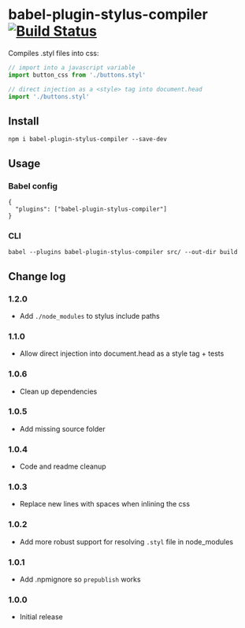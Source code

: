 # babel-plugin-stylus-compiler [![Build Status](https://travis-ci.org/jbwyme/babel-plugin-stylus-compiler.svg?branch=master)](https://travis-ci.org/jbwyme/babel-plugin-stylus-compiler)


Compiles .styl files into css:
```js
// import into a javascript variable
import button_css from './buttons.styl'
```
```js
// direct injection as a <style> tag into document.head
import './buttons.styl'
```

## Install

```
npm i babel-plugin-stylus-compiler --save-dev
```

## Usage
### Babel config
```
{
  "plugins": ["babel-plugin-stylus-compiler"]
}
```

### CLI
```
babel --plugins babel-plugin-stylus-compiler src/ --out-dir build
```

## Change log

### 1.2.0
* Add `./node_modules` to stylus include paths 

### 1.1.0
* Allow direct injection into document.head as a style tag + tests

### 1.0.6
* Clean up dependencies 

### 1.0.5
* Add missing source folder

### 1.0.4
* Code and readme cleanup

### 1.0.3
* Replace new lines with spaces when inlining the css

### 1.0.2
* Add more robust support for resolving `.styl` file in node_modules

### 1.0.1
* Add .npmignore so `prepublish` works

### 1.0.0
* Initial release
